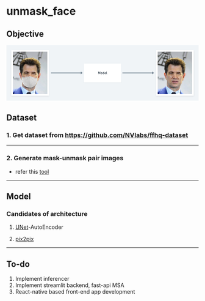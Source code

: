 # unmask_face

## Objective
![](img/unmask_face_objective.png)

## Dataset

### 1. Get dataset from https://github.com/NVlabs/ffhq-dataset

---

### 2. Generate mask-unmask pair images

- refer this [tool](https://github.com/aqeelanwar/MaskTheFace)

---

## Model

### Candidates of architecture

1. [UNet](https://wewinserv.tistory.com/30)-AutoEncoder

2. [pix2pix](https://www.tensorflow.org/tutorials/generative/pix2pix)

---

## To-do
1. Implement inferencer
2. Implement streamlit backend, fast-api MSA
3. React-native based front-end app development
